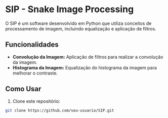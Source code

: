 # SIP - Snake Image Processing

O SIP é um software desenvolvido em Python que utiliza conceitos de processamento de imagem, incluindo equalização e aplicação de filtros.

## Funcionalidades

- **Convolução da Imagem:** Aplicação de filtros para realizar a convolução da imagem.
- **Histograma da Imagem:** Equalização do histograma da imagem para melhorar o contraste.

## Como Usar

1. Clone este repositório:

```bash
git clone https://github.com/seu-usuario/SIP.git
